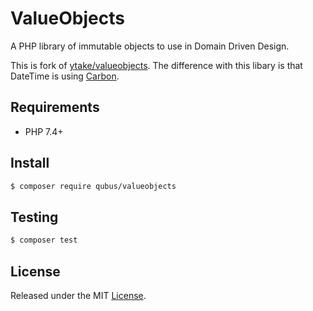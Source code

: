 ValueObjects
============

A PHP library of immutable objects to use in Domain Driven Design.

This is fork of [ytake/valueobjects](https://github.com/ytake/valueobjects/). The difference with this libary is that DateTime is using [Carbon](https://github.com/briannesbitt/Carbon).

## Requirements

* PHP 7.4+

## Install

```bash
$ composer require qubus/valueobjects
```

## Testing

```bash
$ composer test
```

## License
Released under the MIT [License](https://opensource.org/licenses/MIT).